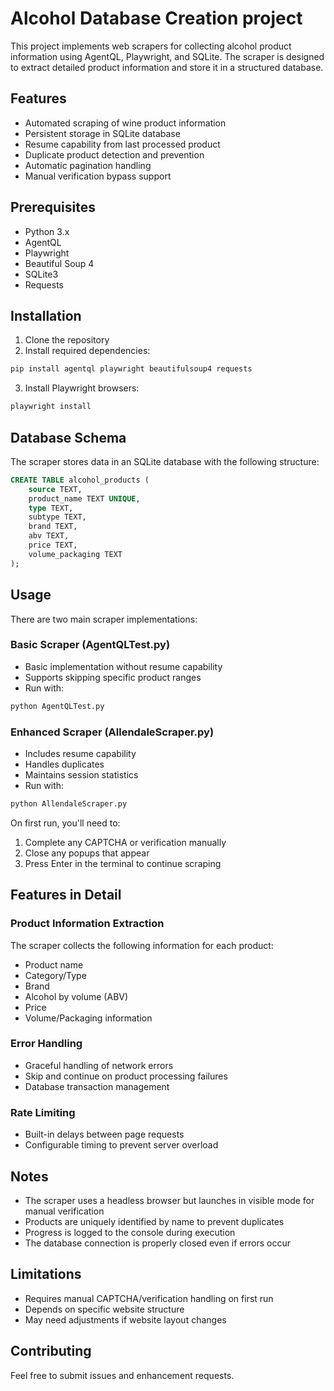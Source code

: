 # Alcohol Database Creation project

This project implements web scrapers for collecting alcohol product information using AgentQL, Playwright, and SQLite. The scraper is designed to extract detailed product information and store it in a structured database.

## Features

- Automated scraping of wine product information
- Persistent storage in SQLite database
- Resume capability from last processed product
- Duplicate product detection and prevention
- Automatic pagination handling
- Manual verification bypass support

## Prerequisites

- Python 3.x
- AgentQL
- Playwright
- Beautiful Soup 4
- SQLite3
- Requests

## Installation

1. Clone the repository
2. Install required dependencies:
```bash
pip install agentql playwright beautifulsoup4 requests
```
3. Install Playwright browsers:
```bash
playwright install
```

## Database Schema

The scraper stores data in an SQLite database with the following structure:

```sql
CREATE TABLE alcohol_products (
    source TEXT,
    product_name TEXT UNIQUE,
    type TEXT,
    subtype TEXT,
    brand TEXT,
    abv TEXT,
    price TEXT,
    volume_packaging TEXT
);
```

## Usage

There are two main scraper implementations:

### Basic Scraper (AgentQLTest.py)
- Basic implementation without resume capability
- Supports skipping specific product ranges
- Run with:
```bash
python AgentQLTest.py
```

### Enhanced Scraper (AllendaleScraper.py)
- Includes resume capability
- Handles duplicates
- Maintains session statistics
- Run with:
```bash
python AllendaleScraper.py
```

On first run, you'll need to:
1. Complete any CAPTCHA or verification manually
2. Close any popups that appear
3. Press Enter in the terminal to continue scraping

## Features in Detail

### Product Information Extraction
The scraper collects the following information for each product:
- Product name
- Category/Type
- Brand
- Alcohol by volume (ABV)
- Price
- Volume/Packaging information

### Error Handling
- Graceful handling of network errors
- Skip and continue on product processing failures
- Database transaction management

### Rate Limiting
- Built-in delays between page requests
- Configurable timing to prevent server overload

## Notes

- The scraper uses a headless browser but launches in visible mode for manual verification
- Products are uniquely identified by name to prevent duplicates
- Progress is logged to the console during execution
- The database connection is properly closed even if errors occur

## Limitations

- Requires manual CAPTCHA/verification handling on first run
- Depends on specific website structure
- May need adjustments if website layout changes

## Contributing

Feel free to submit issues and enhancement requests.